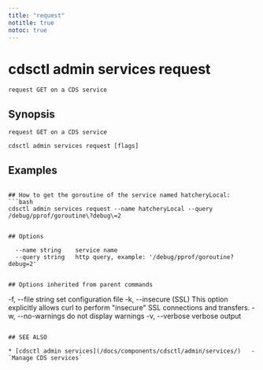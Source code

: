 ```yaml
---
title: "request"
notitle: true
notoc: true
---
```

# cdsctl admin services request

`request GET on a CDS service`

## Synopsis

`request GET on a CDS service`

```
cdsctl admin services request [flags]
```

## Examples

```

## How to get the goroutine of the service named hatcheryLocal:
```bash
cdsctl admin services request --name hatcheryLocal --query /debug/pprof/goroutine\?debug\=2
```


```

## Options

```
      --name string    service name
      --query string   http query, example: '/debug/pprof/goroutine?debug=2'
```

## Options inherited from parent commands

```
  -f, --file string   set configuration file
  -k, --insecure      (SSL) This option explicitly allows curl to perform "insecure" SSL connections and transfers.
  -w, --no-warnings   do not display warnings
  -v, --verbose       verbose output
```

## SEE ALSO

* [cdsctl admin services](/docs/components/cdsctl/admin/services/)	 - `Manage CDS services`

